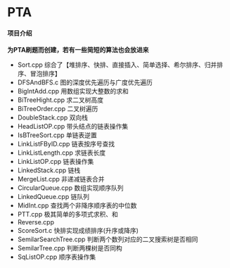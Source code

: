 # PTA

#### 项目介绍

**为PTA刷题而创建，若有一些简短的算法也会放进来**

- Sort.cpp  综合了【堆排序、快排、直接插入、简单选择、希尔排序、归并排序、冒泡排序】
- DFSAndBFS.c  图的深度优先遍历与广度优先遍历
- BigIntAdd.cpp 用数组实现大整数的求和
- BiTreeHight.cpp  求二叉树高度
- BiTreeOrder.cpp   二叉树遍历
- DoubleStack.cpp  双向栈
- HeadListOP.cpp   带头结点的链表操作集
- IsBTreeSort.cpp  单链表逆置
- LinkListFByID.cpp 链表按序号查找
- LinkListLength.cpp  求链表长度
- LinkListOP.cpp  链表操作集
- LinkedStack.cpp  链栈
- MergeList.cpp  非递减链表合并
- CircularQueue.cpp  数组实现顺序队列
- LinkedQueue.cpp  链队列
- MidInt.cpp 查找两个非降序顺序表的中位数
- PTT.cpp  极其简单的多项式求积、和
- Reverse.cpp  
- ScoreSort.c  快排实现成绩排序(升序或降序)
- SemilarSearchTree.cpp  判断两个数列对应的二叉搜索树是否相同
- SemilarTree.cpp  判断两棵树是否同构
- SqListOP.cpp   顺序表操作集
